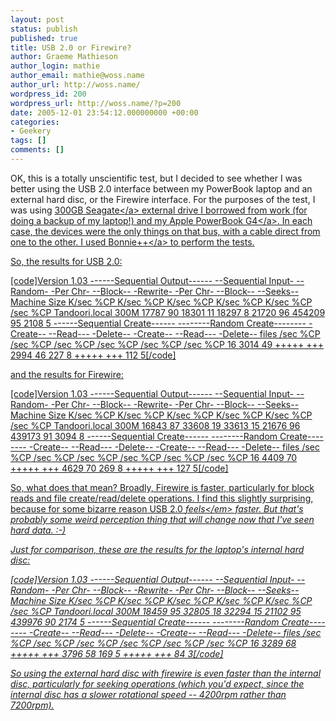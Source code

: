 ```yaml
---
layout: post
status: publish
published: true
title: USB 2.0 or Firewire?
author: Graeme Mathieson
author_login: mathie
author_email: mathie@woss.name
author_url: http://woss.name/
wordpress_id: 200
wordpress_url: http://woss.name/?p=200
date: 2005-12-01 23:54:12.000000000 +00:00
categories:
- Geekery
tags: []
comments: []
---
```

OK, this is a totally unscientific test, but I decided to see whether I was better using the USB 2.0 interface between my PowerBook laptop and an external hard disc, or the Firewire interface.  For the purposes of the test, I was using <a href="http:&#47;&#47;www.seagate.com&#47;products&#47;retail&#47;external&#47;usbfirewire">300GB Seagate<&#47;a> external drive I borrowed from work (for doing a backup of my laptop!) and my <a href="http:&#47;&#47;www.apple.com&#47;support&#47;powerbook&#47;">Apple PowerBook G4<&#47;a>.  In each case, the devices were the only things on that bus, with a cable direct from one to the other.  I used <a href="http:&#47;&#47;sourceforge.net&#47;projects&#47;bonnie&#47;">Bonnie++<&#47;a> to perform the tests.

So, the results for USB 2.0:

[code]Version  1.03       ------Sequential Output------ --Sequential Input- --Random-
                    -Per Chr- --Block-- -Rewrite- -Per Chr- --Block-- --Seeks--
Machine        Size K&#47;sec %CP K&#47;sec %CP K&#47;sec %CP K&#47;sec %CP K&#47;sec %CP  &#47;sec %CP
Tandoori.local 300M 17787  90 18301  11 18297   8 21720  96 454209 95  2108   5
                    ------Sequential Create------ --------Random Create--------
                    -Create-- --Read--- -Delete-- -Create-- --Read--- -Delete--
              files  &#47;sec %CP  &#47;sec %CP  &#47;sec %CP  &#47;sec %CP  &#47;sec %CP  &#47;sec %CP
                 16  3014  49 +++++ +++  2994  46   227   8 +++++ +++   112   5[&#47;code]

and the results for Firewire:

[code]Version  1.03       ------Sequential Output------ --Sequential Input- --Random-
                    -Per Chr- --Block-- -Rewrite- -Per Chr- --Block-- --Seeks--
Machine        Size K&#47;sec %CP K&#47;sec %CP K&#47;sec %CP K&#47;sec %CP K&#47;sec %CP  &#47;sec %CP
Tandoori.local 300M 16843  87 33608  19 33613  15 21676  96 439173 91  3094   8
                    ------Sequential Create------ --------Random Create--------
                    -Create-- --Read--- -Delete-- -Create-- --Read--- -Delete--
              files  &#47;sec %CP  &#47;sec %CP  &#47;sec %CP  &#47;sec %CP  &#47;sec %CP  &#47;sec %CP
                 16  4409  70 +++++ +++  4629  70   269   8 +++++ +++   127   5[&#47;code]

So, what does that mean?  Broadly, Firewire is faster, particularly for block reads and file create&#47;read&#47;delete operations.  I find this slightly surprising, because for some bizarre reason USB 2.0 <em>feels<&#47;em> faster.  But that's probably some weird perception thing that will change now that I've seen hard data. :-)

Just for comparison, these are the results for the laptop's internal hard disc:

[code]Version  1.03       ------Sequential Output------ --Sequential Input- --Random-
                    -Per Chr- --Block-- -Rewrite- -Per Chr- --Block-- --Seeks--
Machine        Size K&#47;sec %CP K&#47;sec %CP K&#47;sec %CP K&#47;sec %CP K&#47;sec %CP  &#47;sec %CP
Tandoori.local 300M 18459  95 32805  18 32294  15 21102  95 439976 90  2174   5
                    ------Sequential Create------ --------Random Create--------
                    -Create-- --Read--- -Delete-- -Create-- --Read--- -Delete--
              files  &#47;sec %CP  &#47;sec %CP  &#47;sec %CP  &#47;sec %CP  &#47;sec %CP  &#47;sec %CP
                 16  3289  68 +++++ +++  3796  58   169   5 +++++ +++    84   3[&#47;code]

So using the external hard disc with firewire is even faster than the internal disc, particularly for seeking operations (which you'd expect, since the internal disc has a slower rotational speed -- 4200rpm rather than 7200rpm).

